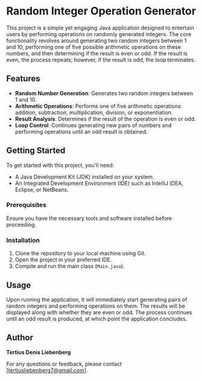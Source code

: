 # Random Integer Operation Generator

This project is a simple yet engaging Java application designed to entertain users by performing operations on randomly generated integers. The core functionality revolves around generating two random integers between 1 and 10, performing one of five possible arithmetic operations on these numbers, and then determining if the result is even or odd. If the result is even, the process repeats; however, if the result is odd, the loop terminates.

## Features

- **Random Number Generation**: Generates two random integers between 1 and 10.
- **Arithmetic Operations**: Performs one of five arithmetic operations: addition, subtraction, multiplication, division, or exponentiation.
- **Result Analysis**: Determines if the result of the operation is even or odd.
- **Loop Control**: Continues generating new pairs of numbers and performing operations until an odd result is obtained.

## Getting Started

To get started with this project, you'll need:

- A Java Development Kit (JDK) installed on your system.
- An Integrated Development Environment (IDE) such as IntelliJ IDEA, Eclipse, or NetBeans.

### Prerequisites

Ensure you have the necessary tools and software installed before proceeding.

### Installation

1. Clone the repository to your local machine using Git.
2. Open the project in your preferred IDE.
3. Compile and run the main class (`Main.java`).

## Usage

Upon running the application, it will immediately start generating pairs of random integers and performing operations on them. The results will be displayed along with whether they are even or odd. The process continues until an odd result is produced, at which point the application concludes.

## Author

**Tertius Denis Liebenberg**

For any questions or feedback, please contact [tertiusliebenberg7@gmail.com].